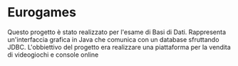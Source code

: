 # Eurogames
Questo progetto è stato realizzato per l'esame di Basi di Dati. Rappresenta un'interfaccia grafica in Java che comunica con un database sfruttando JDBC. L'obbiettivo del progetto era realizzare una piattaforma per la vendita di videogiochi e console online
